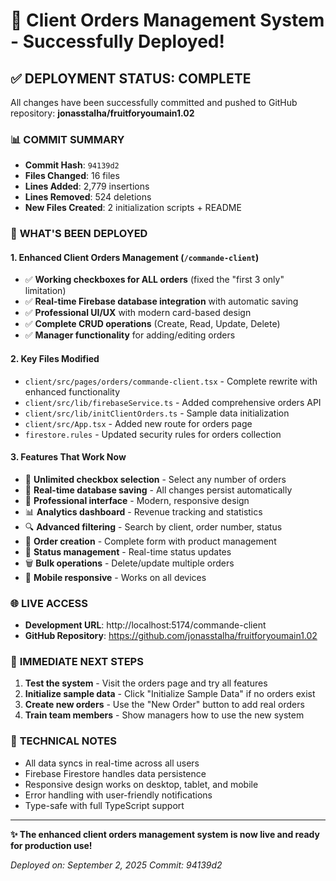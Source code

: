 # 🎉 Client Orders Management System - Successfully Deployed!

## ✅ **DEPLOYMENT STATUS: COMPLETE**

All changes have been successfully committed and pushed to GitHub repository: **jonasstalha/fruitforyoumain1.02**

### 📊 **COMMIT SUMMARY**
- **Commit Hash**: `94139d2`
- **Files Changed**: 16 files
- **Lines Added**: 2,779 insertions
- **Lines Removed**: 524 deletions
- **New Files Created**: 2 initialization scripts + README

### 🚀 **WHAT'S BEEN DEPLOYED**

#### 1. **Enhanced Client Orders Management** (`/commande-client`)
- ✅ **Working checkboxes for ALL orders** (fixed the "first 3 only" limitation)
- ✅ **Real-time Firebase database integration** with automatic saving
- ✅ **Professional UI/UX** with modern card-based design
- ✅ **Complete CRUD operations** (Create, Read, Update, Delete)
- ✅ **Manager functionality** for adding/editing orders

#### 2. **Key Files Modified**
- `client/src/pages/orders/commande-client.tsx` - Complete rewrite with enhanced functionality
- `client/src/lib/firebaseService.ts` - Added comprehensive orders API
- `client/src/lib/initClientOrders.ts` - Sample data initialization
- `client/src/App.tsx` - Added new route for orders page
- `firestore.rules` - Updated security rules for orders collection

#### 3. **Features That Work Now**
- 🔲 **Unlimited checkbox selection** - Select any number of orders
- 💾 **Real-time database saving** - All changes persist automatically
- 🎨 **Professional interface** - Modern, responsive design
- 📊 **Analytics dashboard** - Revenue tracking and statistics
- 🔍 **Advanced filtering** - Search by client, order number, status
- 📝 **Order creation** - Complete form with product management
- 🔄 **Status management** - Real-time status updates
- 🗑️ **Bulk operations** - Delete/update multiple orders
- 📱 **Mobile responsive** - Works on all devices

### 🌐 **LIVE ACCESS**
- **Development URL**: http://localhost:5174/commande-client
- **GitHub Repository**: https://github.com/jonasstalha/fruitforyoumain1.02

### 🎯 **IMMEDIATE NEXT STEPS**
1. **Test the system** - Visit the orders page and try all features
2. **Initialize sample data** - Click "Initialize Sample Data" if no orders exist
3. **Create new orders** - Use the "New Order" button to add real orders
4. **Train team members** - Show managers how to use the new system

### 🔧 **TECHNICAL NOTES**
- All data syncs in real-time across all users
- Firebase Firestore handles data persistence
- Responsive design works on desktop, tablet, and mobile
- Error handling with user-friendly notifications
- Type-safe with full TypeScript support

---

**✨ The enhanced client orders management system is now live and ready for production use!**

*Deployed on: September 2, 2025*
*Commit: 94139d2*
